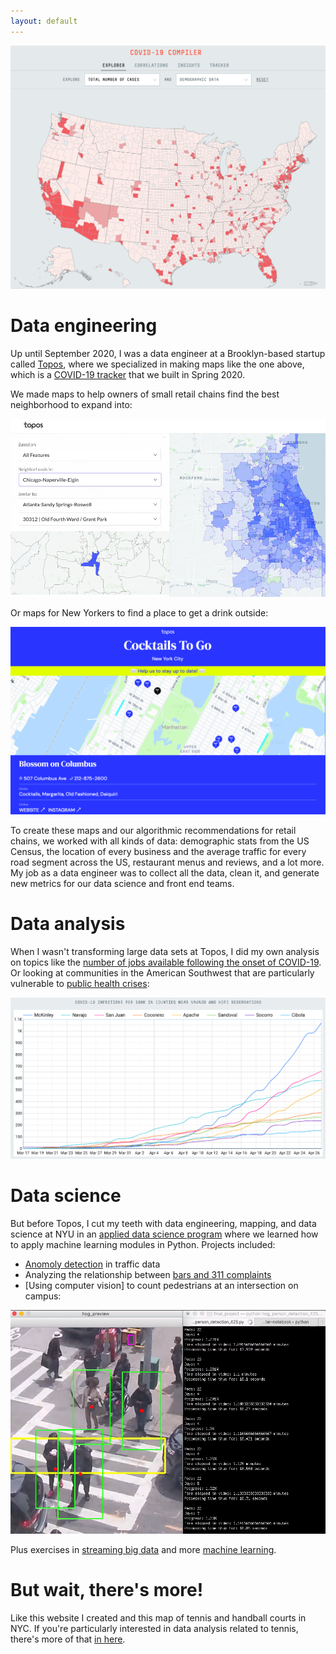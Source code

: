 ```yaml
---
layout: default
---
```


[![COVID-19 Tracker](https://github.com/seeess1/seeess1.github.io/raw/master/assets/images/covid.png)](https://covid19.topos.com/)


# Data engineering

Up until September 2020, I was a data engineer at a Brooklyn-based startup called [Topos](https://topos.com/), where we specialized in making maps like the one above, which is a [COVID-19 tracker](https://covid19.topos.com/) that we built in Spring 2020. 

We made maps to help owners of small retail chains find the best neighborhood to expand into:

[![Neighborhoods in Chicago similar to Grant Park in Atlanta](https://github.com/seeess1/seeess1.github.io/raw/master/assets/images/atlanta-chicago.png)](https://topos.com/)

Or maps for New Yorkers to find a place to get a drink outside:

[![NYC cocktail map](https://github.com/seeess1/seeess1.github.io/raw/master/assets/images/cocktails-v2.png)](https://cocktails.topos.com/)

To create these maps and our algorithmic recommendations for retail chains, we worked with all kinds of data: demographic stats from the US Census, the location of every business and the average traffic for every road segment across the US, restaurant menus and reviews, and a lot more. My job as a data engineer was to collect all the data, clean it, and generate new metrics for our data science and front end teams.



# Data analysis

When I wasn't transforming large data sets at Topos, I did my own analysis on topics like the [number of jobs available following the onset of COVID-19](https://twitter.com/topos_ai/status/1258184297732849666). Or looking at communities in the American Southwest that are particularly vulnerable to [public health crises](https://medium.com/topos-ai/high-covid-19-vulnerability-seen-in-and-near-navajo-nation-and-hopi-reservation-in-arizona-edba321699cb):

[![COVID-19 cases in the American Southwest](https://github.com/seeess1/seeess1.github.io/raw/master/assets/images/reservations.png)](https://medium.com/topos-ai/high-covid-19-vulnerability-seen-in-and-near-navajo-nation-and-hopi-reservation-in-arizona-edba321699cb)



# Data science

But before Topos, I cut my teeth with data engineering, mapping, and data science at NYU in an [applied data science program](https://cusp.nyu.edu/) where we learned how to apply machine learning modules in Python. Projects included: 
* [Anomoly detection](https://github.com/seeess1/machineLearning/blob/master/anomalies_traffic_health.ipynb) in traffic data
* Analyzing the relationship between [bars and 311 complaints](https://github.com/seeess1/publicDrunkenness/blob/master/public_drunkenness.ipynb)
* [Using computer vision] to count pedestrians at an intersection on campus:

[![Computer vision](https://github.com/seeess1/seeess1.github.io/raw/master/assets/images/pedestrians.png)](https://github.com/seeess1/pedestrian_cv)

Plus exercises in [streaming big data](https://github.com/seeess1/bigData) and more [machine learning](https://github.com/seeess1/machineLearning).



# But wait, there's more!

Like this website I created and this map of tennis and handball courts in NYC. If you're particularly interested in data analysis related to tennis, there's more of that [in here](./pages/tennis.md).
